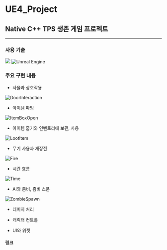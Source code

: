 # UE4_Project
## Native C++ TPS 생존 게임 프로젝트

----------------------------------------------

### 사용 기술
<img src="https://img.shields.io/badge/c++-00599C?style=for-the-badge&logo=c%2B%2B&logoColor=white"> ![Unreal Engine](https://img.shields.io/badge/unrealengine-%23313131.svg?style=for-the-badge&logo=unrealengine&logoColor=white)

### 주요 구현 내용

- 사물과 상호작용

![DoorInteraction](https://user-images.githubusercontent.com/71704247/155538995-67ac8117-1ece-4b39-9f13-4695293c868f.gif)

- 아이템 파밍

![ItemBoxOpen](https://user-images.githubusercontent.com/71704247/155539237-b26d0350-4b81-426d-86a7-15bf485f4506.gif)

- 아이템 줍기와 인벤토리에 보관, 사용

![LootItem](https://user-images.githubusercontent.com/71704247/155539781-0b960eb4-8d7e-43e6-a2be-b01c05392bf0.gif)

- 무기 사용과 재장전

![Fire](https://user-images.githubusercontent.com/71704247/155540178-b54ff0b9-af8a-4ca8-a77e-5cc07a687790.gif)


- 시간 흐름

![Time](https://user-images.githubusercontent.com/71704247/155542415-bce883f3-9f9d-41fe-9d47-d7855cc76f6e.gif)


- AI와 좀비, 좀비 스폰

![ZombieSpawn](https://user-images.githubusercontent.com/71704247/155544817-29468791-b07f-4aa7-8143-3351dc4cd485.gif)


- 데미지 처리


- 캐릭터 컨트롤

- UI와 위젯

#### 링크

